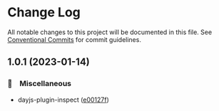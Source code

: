 # Change Log

All notable changes to this project will be documented in this file.
See [Conventional Commits](https://conventionalcommits.org) for commit guidelines.

## 1.0.1 (2023-01-14)



### 🔖　Miscellaneous

* dayjs-plugin-inspect ([e00127f](https://github.com/bluelovers/ws-moment/commit/e00127f15d09feda05c846eaa527825de33164b0))
